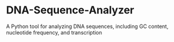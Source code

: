 # DNA-Sequence-Analyzer
A Python tool for analyzing DNA sequences, including GC content, nucleotide frequency, and transcription
